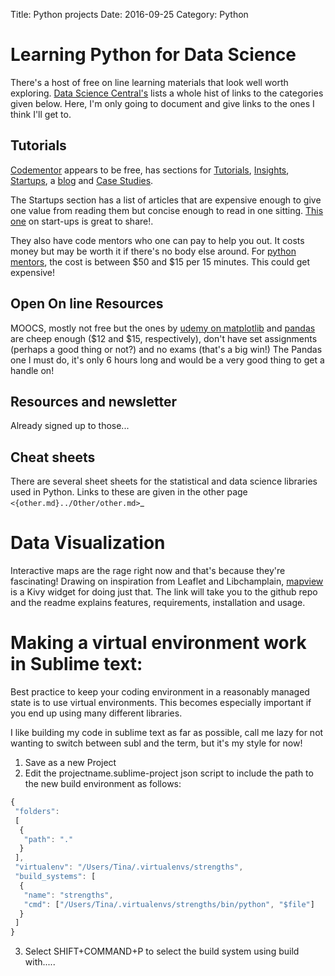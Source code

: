 Title: Python projects
Date: 2016-09-25
Category: Python


# Learning Python for Data Science
There's a host of free on line learning materials that look well worth exploring.
[Data Science Central's](http://www.datasciencecentral.com/profiles/blogs/learning-python-for-data-science) lists a whole hist of links to the categories given below. Here, I'm only going to document and give links to the ones I think I'll get to.


## Tutorials
[Codementor](https://www.codementor.io/startups/tutorial) appears to be free, has sections for [Tutorials](https://www.codementor.io/tutorial), [Insights](https://www.codementor.io/learn-programming), [Startups](https://www.codementor.io/startups/tutorial), a [blog](https://www.codementor.io/blog) and [Case Studies](https://www.codementor.io/success-stories).

The Startups section has a list of articles that are expensive enough to give one value from reading them but concise enough to read in one sitting. [This one](https://www.codementor.io/startups/tutorial/developer-guide-to-launching-a-startup-marketing-101) on start-ups is great to share!.

They also have code mentors who one can pay to help you out.
It costs money but may be worth it if there's no body else around. For [python mentors](https://www.codementor.io/python-experts), the cost is between $50 and $15 per 15 minutes. This could get expensive!

## Open On line Resources
MOOCS, mostly not free but the ones by [udemy on matplotlib](https://www.udemy.com/data-visualization-with-python-and-matplotlib/?siteID=OyHlmBp2G0c-.mew2nb1tZlughhOlrk9wg&LSNPUBID=OyHlmBp2G0c) and [pandas](https://www.udemy.com/data-analysis-with-python-and-pandas/?siteID=OyHlmBp2G0c-Z6IUOHV0hSLSK3Hag30vXw&LSNPUBID=OyHlmBp2G0c) are cheep enough ($12 and $15, respectively), don't have set assignments (perhaps a good thing or not?) and no exams (that's a big win!) The Pandas one I must do, it's only 6 hours long and would be a very good thing to get a handle on!

## Resources and newsletter
Already signed up to those...

## Cheat sheets
There are several sheet sheets for the statistical and data science libraries used in Python. Links to these are given in the other page `<{other.md}../Other/other.md>`_

# Data Visualization
Interactive maps are the rage right now and that's because they're fascinating!
Drawing on inspiration from Leaflet and Libchamplain, [mapview](https://github.com/kivy-garden/garden.mapview) is a Kivy widget for doing just that.
The link will take you to the github repo and the readme explains features, requirements, installation and usage.

# Making a virtual environment work in Sublime text:
Best practice to keep your coding environment in a reasonably managed state is to use virtual environments. This becomes especially important if you end up using many different libraries.

I like building my code in sublime text as far as possible, call me lazy for not wanting to switch between subl and the term, but it's my style for now!


1. Save as a new Project
2. Edit the projectname.sublime-project json script to include the path to the new build environment as follows:

``` javascript
{
 "folders":
 [
  {
   "path": "."
  }
 ],
 "virtualenv": "/Users/Tina/.virtualenvs/strengths",
 "build_systems": [
  {
   "name": "strengths",
   "cmd": ["/Users/Tina/.virtualenvs/strengths/bin/python", "$file"]
  }
 ] 
}
```
3. Select SHIFT+COMMAND+P to select the build system using build with.....
